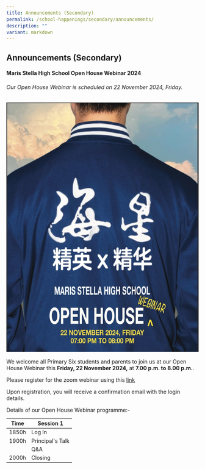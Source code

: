 ```yaml
---
title: Announcements (Secondary)
permalink: /school-happenings/secondary/announcements/
description: ""
variant: markdown
---
```

## Announcements (Secondary)


#### Maris Stella High School Open House Webinar 2024
######  Our Open House Webinar is scheduled on 22 November 2024, Friday.
![](/images/Screenshot_2024_11_21_191250.jpg)

We welcome all Primary Six students and parents to join us at our Open House Webinar this **Friday, 22 November 2024,** at **7.00 p.m. to 8.00 p.m.**.

Please register for the zoom webinar using this [link](https://moe-singapore.zoom.us/webinar/register/WN_E-bPVKA1TDWzxMeVUDliyw)

Upon registration, you will receive a confirmation email with the login details.

Details of our Open House Webinar programme:-


| Time | Session 1 | 
| -------- | -------- | 
| 1850h     | Log In   | 
| 1900h     | Principal's Talk   | 
|      | Q&A   | 
| 2000h     | Closing  |